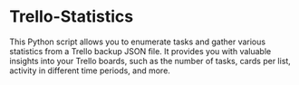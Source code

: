 # Trello-Statistics
This Python script allows you to enumerate tasks and gather various statistics from a Trello backup JSON file. It provides you with valuable insights into your Trello boards, such as the number of tasks, cards per list, activity in different time periods, and more.
